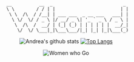                                               
<div align="center">
  
```
 __          __  _                          _ 
 \ \        / / | |                        | |
  \ \  /\  / /__| | ___ ___  _ __ ___   ___| |
   \ \/  \/ / _ \ |/ __/ _ \| '_ ` _ \ / _ \ |
    \  /\  /  __/ | (_| (_) | | | | | |  __/_|
     \/  \/ \___|_|\___\___/|_| |_| |_|\___(_)
```
![Andrea's github stats](https://github-readme-stats.vercel.app/api?username=da-edra&count_private=true&show_icons=true&theme=buefy)
[![Top Langs](https://github-readme-stats.vercel.app/api/top-langs/?username=da-edra&theme=buefy&layout=compact)](https://github.com/da-edra/github-readme-stats)

![Women who Go](https://raw.githubusercontent.com/ashleymcnamara/gophers/master/WOMEN_WHO_GO_SEATTLE.png)

</div>
<!--
**da-edra/da-edra** is a ✨ _special_ ✨ repository because its `README.md` (this file) appears on your GitHub profile.

Here are some ideas to get you started:

- 🔭 I’m currently working on ...
- 🌱 I’m currently learning ...
- 👯 I’m looking to collaborate on ...
- 🤔 I’m looking for help with ...
- 💬 Ask me about ...
- 📫 How to reach me: ...
- 😄 Pronouns: ...
- ⚡ Fun fact: ...
-->
